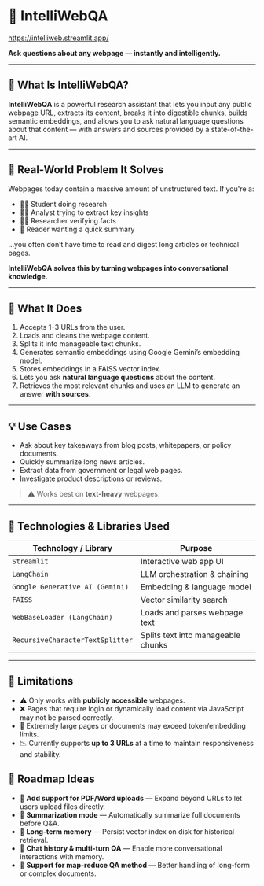 # 🔎 IntelliWebQA

https://intelliweb.streamlit.app/

**Ask questions about any webpage — instantly and intelligently.**

---

## 🚀 What Is IntelliWebQA?

**IntelliWebQA** is a powerful research assistant that lets you input any public webpage URL, extracts its content, breaks it into digestible chunks, builds semantic embeddings, and allows you to ask natural language questions about that content — with answers and sources provided by a state-of-the-art AI.

---

## 🎯 Real-World Problem It Solves

Webpages today contain a massive amount of unstructured text. If you're a:
- 🧑‍🎓 Student doing research
- 🧑‍💼 Analyst trying to extract key insights
- 🧑‍🔬 Researcher verifying facts
- 📰 Reader wanting a quick summary

...you often don’t have time to read and digest long articles or technical pages.

**IntelliWebQA solves this by turning webpages into conversational knowledge.**

---

## 🧠 What It Does

1. Accepts 1–3 URLs from the user.
2. Loads and cleans the webpage content.
3. Splits it into manageable text chunks.
4. Generates semantic embeddings using Google Gemini’s embedding model.
5. Stores embeddings in a FAISS vector index.
6. Lets you ask **natural language questions** about the content.
7. Retrieves the most relevant chunks and uses an LLM to generate an answer **with sources.**

---

## 💡 Use Cases

- Ask about key takeaways from blog posts, whitepapers, or policy documents.
- Quickly summarize long news articles.
- Extract data from government or legal web pages.
- Investigate product descriptions or reviews.

> ⚠️ Works best on **text-heavy** webpages.

---

## 🧰 Technologies & Libraries Used

| Technology / Library             | Purpose                            |
|----------------------------------|-------------------------------------|
| `Streamlit`                      | Interactive web app UI              |
| `LangChain`                      | LLM orchestration & chaining        |
| `Google Generative AI (Gemini)`  | Embedding & language model          |
| `FAISS`                          | Vector similarity search            |
| `WebBaseLoader (LangChain)`      | Loads and parses webpage text       |
| `RecursiveCharacterTextSplitter`| Splits text into manageable chunks  |

---

## 📌 Limitations

- ⚠️ Only works with **publicly accessible** webpages.
- ❌ Pages that require login or dynamically load content via JavaScript may not be parsed correctly.
- 🧱 Extremely large pages or documents may exceed token/embedding limits.
- 📉 Currently supports **up to 3 URLs** at a time to maintain responsiveness and stability.


## 📍 Roadmap Ideas

- 📄 **Add support for PDF/Word uploads** — Expand beyond URLs to let users upload files directly.
- 🧠 **Summarization mode** — Automatically summarize full documents before Q&A.
- 💾 **Long-term memory** — Persist vector index on disk for historical retrieval.
- 💬 **Chat history & multi-turn QA** — Enable more conversational interactions with memory.
- 🔁 **Support for map-reduce QA method** — Better handling of long-form or complex documents.

